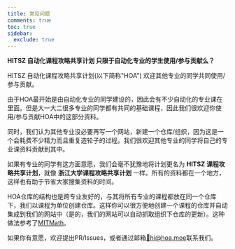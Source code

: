 ```yaml
---
title: 常见问题
comments: true
toc: true
sidebar:
  exclude: true
---
```


**HITSZ 自动化课程攻略共享计划 只限于自动化专业的学生使用/参与贡献么？**

HITSZ 自动化课程攻略共享计划(以下简称"HOA") 欢迎其他专业的同学共同使用/参与贡献。

由于HOA最开始是由自动化专业的同学建设的，因此会有不少自动化的专业课在里面。但是大一大二很多专业的同学都有共同的基础课程，因此我们很欢迎你使用/参与贡献HOA中的这部分资料。

同时，我们认为其他专业没必要再写一个网站，新建一个仓库/组织，因为这是一个会耗费不少精力而且重复造轮子的过程。我们很欢迎其他专业的同学将自己的专业课资料贡献到其中。

如果有专业的同学有这方面意愿，我们会毫不犹豫地将计划更名为 **HITSZ 课程攻略共享计划**，就像 **浙江大学课程攻略共享计划** 一样。所有的资料都在一个地方，这样也有助于节省大家搜集资料的时间。

HOA仓库的结构也是跨专业友好的，与其将所有专业的课程都放在同一个仓库下，我们以课程为单位创建仓库。这样你可以很方便地创建一个课程的仓库并自动集成到我们的网站中（是的，我们的网站可以自动抓取组织下仓库的更新）。这种做法参考了[MITMath](https://github.com/mitmath)。

如果你有意愿，欢迎提出PR/Issues，或者通过邮箱[📮hi@hoa.moe](mailto:hi@hoa.moe)联系我们。
